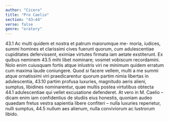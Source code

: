 ```yaml
---
author: "Cicero"
title: "Pro Caelio"
section: "43–44"
verse: false
genre: "oratory"
---
```


43.1
  Ac multi quidem et nostra et patrum maiorumque me-
moria, iudices, summi homines et clarissimi cives fuerunt
quorum, cum adulescentiae cupiditates defervissent, eximiae
virtutes firmata iam aetate exstiterunt. Ex quibus neminem
43.5
mihi libet nominare; vosmet vobiscum recordamini. Nolo
enim cuiusquam fortis atque inlustris viri ne minimum
quidem erratum cum maxima laude coniungere. Quod si
facere vellem, multi a me summi atque ornatissimi viri
praedicarentur quorum partim nimia libertas in adulescentia,
43.10
partim profusa luxuries, magnitudo aeris alieni, sumptus,
libidines nominarentur, quae multis postea virtutibus obtecta  
44.1
adulescentiae qui vellet excusatione defenderet. At vero
in M. Caelio – dicam enim iam confidentius de studiis eius
honestis, quoniam audeo quaedam fretus vestra sapientia
libere confiteri – nulla luxuries reperietur, nulli sumptus,
44.5
nullum aes alienum, nulla conviviorum ac lustrorum libido.